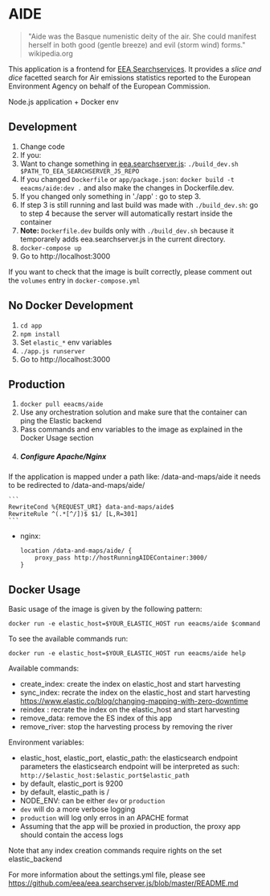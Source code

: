 # AIDE

> "Aide was the Basque numenistic deity of the air. She could manifest herself in both good (gentle breeze) and evil (storm wind) forms." wikipedia.org

This application is a frontend for [EEA Searchservices](https://github.com/eea/eea.docker.searchservices). It provides a *slice and dice* facetted search for Air emissions statistics reported to the European Environment Agency on behalf of the European Commission.

Node.js application + Docker env

## Development
1. Change code
2. If you:
  1. Want to change something in [eea.searchserver.js](https://github.com/eea/eea.searchserver.js):
     ```./build_dev.sh $PATH_TO_EEA_SEARCHSERVER_JS_REPO```
  2. If you changed ```Dockerfile``` or ```app/package.json```:
     ```docker build -t eeacms/aide:dev .``` and also make the changes in Dockerfile.dev.
  3. If you changed only something in './app' : go to step 3.
  4. If step 3 is still running and last build was made with ```./build_dev.sh```:
     go to step 4 because the server will automatically restart inside the container
  5. __Note:__ ```Dockerfile.dev``` builds only with ```./build_dev.sh``` because it temporarely adds
    eea.searchserver.js in the current directory.
3. ```docker-compose up```
4. Go to http://localhost:3000

If you want to check that the image is built correctly, please comment out
the ```volumes``` entry in ```docker-compose.yml```

## No Docker Development
1. ```cd app```
2. ```npm install```
3. Set ```elastic_*``` env variables
4. ```./app.js runserver```
5. Go to http://localhost:3000

## Production
1. ```docker pull eeacms/aide```
2. Use any orchestration solution and make sure that the container
   can ping the Elastic backend
3. Pass commands and env variables to the image as explained in the Docker Usage section
4. ##### Configure Apache/Nginx
 If the application is mapped under a path like: /data-and-maps/aide it needs to be redirected to /data-and-maps/aide/

	```
	RewriteCond %{REQUEST_URI} data-and-maps/aide$
	RewriteRule ^(.*[^/])$ $1/ [L,R=301]
	```

 * nginx:
	```
	location /data-and-maps/aide/ {
		proxy_pass http://hostRunningAIDEContainer:3000/
	}
	```

## Docker Usage

Basic usage of the image is given by the following pattern:

```
docker run -e elastic_host=$YOUR_ELASTIC_HOST run eeacms/aide $command
```

To see the available commands run:
```
docker run -e elastic_host=$YOUR_ELASTIC_HOST run eeacms/aide help
```

Available commands:
* create_index: create the index on elastic_host and start harvesting
* sync_index: recrate the index on the elastic_host and start harvesting
  https://www.elastic.co/blog/changing-mapping-with-zero-downtime
* reindex : recrate the index on the elastic_host and start harvesting
* remove_data: remove the ES index of this app
* remove_river: stop the harvesting process by removing the river

Environment variables:
* elastic_host, elastic_port, elastic_path: the elasticsearch endpoint parameters
  the elasticsearch endpoint will be interpreted as such: `http://$elastic_host:$elastic_port$elastic_path`
 * by default, elastic_port is 9200
 * by default, elastic_path is /
* NODE_ENV: can be either ```dev``` or ```production```
 * `dev` will do a more verbose logging
 * `production` will log only erros in an APACHE format
  * Assuming that the app will be proxied in production, the proxy app should contain the access logs

Note that any index creation commands require rights on the set elastic_backend

For more information about the settings.yml file, please see https://github.com/eea/eea.searchserver.js/blob/master/README.md
